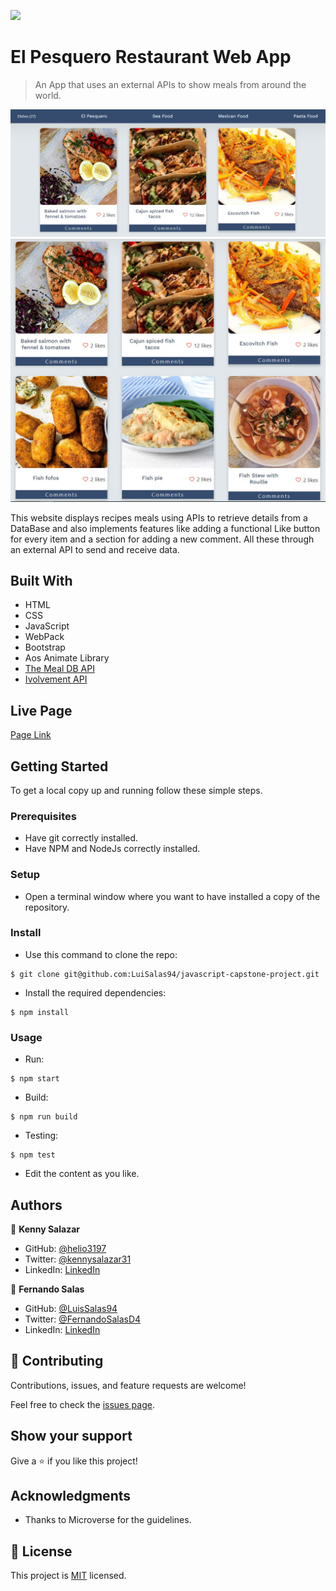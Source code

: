 ![](https://img.shields.io/badge/Microverse-blueviolet)

# El Pesquero Restaurant Web App

> An App that uses an external APIs to show meals from around the world.

![screenshot](./screenshot.png)
![screenshot2](./screenshot2.png)

This website displays recipes meals using APIs to retrieve details from a DataBase and also implements features like adding a functional Like button for every item and a section for adding a new comment. All these through an external API to send and receive data.

## Built With

- HTML
- CSS
- JavaScript
- WebPack
- Bootstrap
- Aos Animate Library
- [The Meal DB API](https://www.themealdb.com/api.php)
- [Ivolvement API](https://www.notion.so/Involvement-API-869e60b5ad104603aa6db59e08150270)

## Live Page

[Page Link](https://LuiSalas94.github.io/javascript-capstone-project/dist/)


## Getting Started

To get a local copy up and running follow these simple steps.

### Prerequisites

- Have git correctly installed.
- Have NPM and NodeJs correctly installed.

### Setup

- Open a terminal window where you want to have installed a copy of the repository.

### Install

- Use this command to clone the repo:
```
$ git clone git@github.com:LuiSalas94/javascript-capstone-project.git
```
- Install the required dependencies:
```
$ npm install
```
### Usage

- Run:
```
$ npm start
```
- Build:
```
$ npm run build
```
- Testing:
```
$ npm test
```
- Edit the content as you like.


## Authors

👤 **Kenny Salazar**

- GitHub: [@helio3197](https://github.com/helio3197)
- Twitter: [@kennysalazar31](https://twitter.com/kennysalazar31)
- LinkedIn: [LinkedIn](https://linkedin.com/in/kenny-salazar-1a1687110)

👤 **Fernando Salas**

- GitHub: [@LuisSalas94](https://github.com/LuisSalas94)
- Twitter: [@FernandoSalasD4](https://twitter.com/FernandoSalasD4)
- LinkedIn: [LinkedIn](https://www.linkedin.com/in/luisfernandosalasgave/)


## 🤝 Contributing

Contributions, issues, and feature requests are welcome!

Feel free to check the [issues page](../../issues/).

## Show your support

Give a ⭐️ if you like this project!

## Acknowledgments

- Thanks to Microverse for the guidelines.


## 📝 License

This project is [MIT](./MIT.md) licensed.
